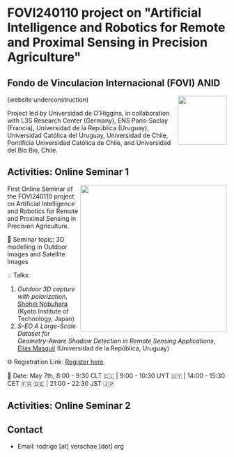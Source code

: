 # FOVI240110 project on "Artificial Intelligence and Robotics for Remote and Proximal Sensing in Precision Agriculture"
## Fondo de Vinculacion Internacional (FOVI) ANID

<div style='float: right'>
<a href="https://rodrigo.verschae.org/fovi2025/"><img style="width: 8em;" src="http://rodrigo.verschae.org/fovi2025/robot_cherry.jpg"></a>
</div>

(website underconstruction)

Project led by Universidad de O'Higgins, in collaboration with L3S Research Center (Germany), ENS Paris-Saclay (Francia), Universidad de la República (Uruguay), Universidad Católica del Uruguay​, Universidad de Chile, Pontificia Universidad Católica de Chile, and Universidad del Bío Bío, Chile.

## Activities: Online Seminar 1

<div style='float: right'>
<img style="width: 24em;" src="http://rodrigo.verschae.org/fovi2025/28-04-25-SEMINAR TOPIC STORY.png">
</div>

First Online Seminar of the FOVI240110 project on Artificial Intelligence and Robotics for Remote and Proximal Sensing in Precision Agriculture.

📌 Seminar topic: 3D modelling in Outdoor Images and Satellite Images

💡 Talks:
1. *Outdoor 3D capture with polarization*, [Shohei Nobuhara](https://scholar.google.co.jp/citations?user=keXiLQ0AAAAJ) (Kyoto Institute of Technology, Japan)
2. *S-EO A Large-Scale Dataset for Geometry-Aware Shadow Detection in Remote Sensing Applications*, [Elias Masquil](https://scholar.google.com/citations?user=eJU1kjEAAAAJ&hl=en) (Universidad de la República, Uruguay)

🌐 Registration Link:
[Register here](https://forms.gle/vEAQLMSjvoPDPXP47)

📅 Date: May 7th, 8:00 - 9:30 CLT 🇨🇱 | 9:00 - 10:30 UYT 🇺🇾 | 14:00 - 15:30 CET 🇫🇷 🇩🇪 | 21:00 - 22:30 JST 🇯🇵 

## Activities: Online Seminar 2


## Contact 
+ Email: rodrigo [at] verschae [dot] org  
